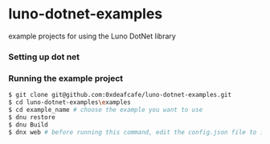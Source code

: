 # luno-dotnet-examples
example projects for using the Luno DotNet library

### Setting up dot net

### Running the example project
```bash
$ git clone git@github.com:0xdeafcafe/luno-dotnet-examples.git
$ cd luno-dotnet-examples\examples
$ cd example_name # choose the example you want to use
$ dnu restore
$ dnu Build
$ dnx web # before running this command, edit the config.json file to include your luno api keys
```